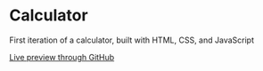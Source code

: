 # Calculator
First iteration of a calculator, built with HTML, CSS, and JavaScript
<p><a href="https://liambaldyga.github.io/Calculator/">Live preview through GitHub</a></p>